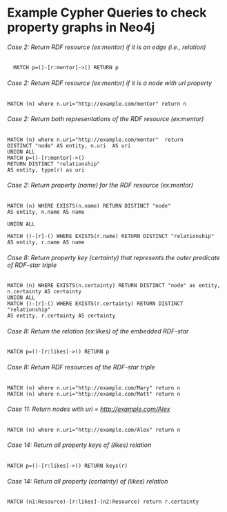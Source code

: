 # Example Cypher Queries to check property graphs in Neo4j

###### Case 2: Return RDF resource (ex:mentor) if it is an edge (i.e., relation)
```
  MATCH p=()-[r:mentor]->() RETURN p
```
###### Case 2: Return RDF resource (ex:mentor) if it is a node with url property 
```
MATCH (n) where n.uri="http://example.com/mentor" return n
```
######  Case 2: Return both representations of the RDF resource (ex:mentor)
```
MATCH (n) where n.uri="http://example.com/mentor"  return 
DISTINCT "node" AS entity, n.uri  AS uri 
UNION ALL
MATCH p=()-[r:mentor]->() 
RETURN DISTINCT "relationship" 
AS entity, type(r) as uri 
```
######  Case 2: Return property (name) for the RDF resource (ex:mentor)
```
MATCH (n) WHERE EXISTS(n.name) RETURN DISTINCT "node" 
AS entity, n.name AS name 

UNION ALL

MATCH ()-[r]-() WHERE EXISTS(r.name) RETURN DISTINCT "relationship" 
AS entity, r.name AS name 
```
###### Case 8: Return property key (certainty) that represents the outer predicate of RDF-star triple
```
MATCH (n) WHERE EXISTS(n.certainty) RETURN DISTINCT "node" as entity, 
n.certainty AS certainty 
UNION ALL 
MATCH ()-[r]-() WHERE EXISTS(r.certainty) RETURN DISTINCT "relationship" 
AS entity, r.certainty AS certainty 
```
###### Case 8: Return the relation (ex:likes) of the embedded RDF-star
```
MATCH p=()-[r:likes]->() RETURN p 
```
###### Case 8: Return RDF resources of the RDF-star triple
```
MATCH (n) where n.uri="http://example.com/Mary" return n
MATCH (n) where n.uri="http://example.com/Matt" return n
```
###### Case 11: Return nodes with uri = http://example.com/Alex
```
MATCH (n) where n.uri="http://example.com/Alex" return n
```
###### Case 14: Return all property keys of (likes) relation 
 ```
 MATCH p=()-[r:likes]->() RETURN keys(r)
 ```
###### Case 14: Return all property (certainty) of (likes) relation  

 ```
 MATCH (n1:Resource)-[r:likes]-(n2:Resource) return r.certainty 
```





